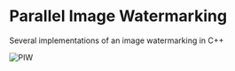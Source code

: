 # Parallel Image Watermarking
Several implementations of an image watermarking in C++

![PIW](https://www.dropbox.com/s/z9y74c5h02vie2y/watermark.png?raw=1)
